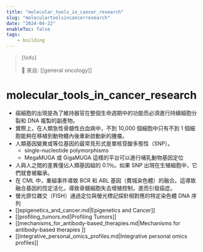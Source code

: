 ```yaml
---
title: "molecular_tools_in_cancer_research"
slug: "moleculartoolsincancerresearch"
date: "2024-04-22"
enableToc: false
tags:
    - building
---
```


> [!info]
>
> 🌱 來自: [[general oncology]]

# molecular_tools_in_cancer_research

- 癌細胞的出現是為了維持器官在整個生命週期中的功能而必須進行持續細胞分裂和 DNA 複製的副產物。
- 實際上，在人類急性骨髓性白血病中，不到 10,000 個細胞中只有不到 1 個細胞能夠在移植到動物體內後重新啟動新的腫瘤。
- 人類基因變異或等位基因的最常見形式是單核苷酸多態性（SNP）。
    - single-nucleotide polymorphisms 
    - MegaMUGA 或 GigaMUGA 這樣的平台可以進行哺乳動物基因定位
- 人與人之間的差異僅佔人類基因組的 0.1％。如果 SNP 出現在生殖細胞中，它們就會被繼承。
- 在 CML 中，重組事件導致 BCR 和 ABL 基因（費城染色體）的融合。這導致融合基因的恆定活化，導致骨髓細胞失去增殖控制，進而引發癌症。
- 螢光原位雜交（FISH）通過定位與螢光標記探針相對應的特定染色體 DNA 序列
- [[epigenetics_and_cancer.md|Epigenetics and Cancer]] 
- [[profiling_tumors.md|Profiling Tumors]]
- [[mechanisms_for_antibody-based_therapies.md|Mechanisms for antibody-based therapies ]]
- [[integrative_personal_omics_profiles.md|Integrative personal omics profiles]]
